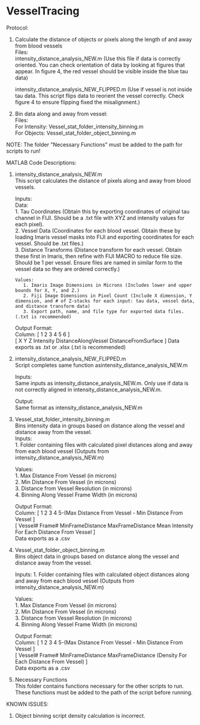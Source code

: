 # VesselTracing
  
Protocol:   
1. Calculate the distance of objects or pixels along the length of and away from blood vessels  
       Files:  
         intensity_distance_analysis_NEW.m (Use this file if data is correctly oriented. You can check orientation of data by looking at figures that appear. In figure 4, the red vessel should be visible inside the blue tau data) 
       
     intensity_distance_analysis_NEW_FLIPPED.m (Use if vessel is not inside tau data. This script flips data to reorient the vessel correctly. Check figure 4 to ensure flipping fixed the misalignment.)  
    
2. Bin data along and away from vessel:  
      Files:  
         For Intensity: Vessel_stat_folder_intensity_binning.m  
         For Objects: Vessel_stat_folder_object_binning.m  
  
NOTE: The folder "Necessary Functions" must be added to the path for scripts to run!  
  
MATLAB Code Descriptions:  
  
1.    intensity_distance_analysis_NEW.m    
      This script calculates the distance of pixels along and away from blood vessels. 
         
      Inputs:  
          Data:  
             1. Tau Coordinates (Obtain this by exporting coordinates of original tau channel in FIJI. Should be a .txt file with XYZ and intensity values for each pixel).  
             2. Vessel Data (Coordinates for each blood vessel. Obtain these by loading Imaris vessel masks into FIJI and exporting coordinates for each vessel. Should be .txt files.)  
             3. Distance Transforms (Distance transform for each vessel. Obtain these first in Imaris, then refine with FIJI MACRO to reduce file size. Should be 1 per vessel. Ensure files are named in similar form to the vessel data so they are ordered correctly.)  
             
          Values:  
             1. Imaris Image Dimensions in Microns (Includes lower and upper bounds for X, Y, and Z.)  
             2. Fiji Image Dimensions in Pixel Count (Include X dimension, Y dimension, and # of Z-stacks for each input: tau data, vessel data, and distance transform data)  
             3. Export path, name, and file type for exported data files. (.txt is recommended)  
               
      Output Format:  
       Column: [  1    2    3         4                  5                      6           ]  
               [  X    Y    Z     Intensity     DistanceAlongVessel    DistanceFromSurface  ]
       Data exports as .txt or .xlsx (.txt is recommended)  
               
2.   intensity_distance_analysis_NEW_FLIPPED.m  
     Script completes same function asintensity_distance_analysis_NEW.m  
        
     Inputs:  
         Same inputs as intensity_distance_analysis_NEW.m. Only use if data is not correctly aligned in intensity_distance_analysis_NEW.m. 
             
     Output:  
         Same format as intensity_distance_analysis_NEW.m  
           
3.   Vessel_stat_folder_intensity_binning.m   
     Bins intensity data in groups based on distance along the vessel and distance away from the vessel.   
     Inputs:   
          1. Folder containing files with calculated pixel distances along and away from each blood vessel (Outputs from intensity_distance_analysis_NEW.m)
              
     Values:   
          1. Max Distance From Vessel (in microns)  
          2. Min Distance From Vessel (in microns)  
          3. Distance from Vessel Resolution (in microns)  
          4. Binning Along Vessel Frame Width (in microns) 
            
     Output Format:   
      Column: [    1        2            3                4                5-(Max Distance From Vessel - Min Distance From Vessel  ]  
              [ Vessel#  Frame#  MinFrameDistance    MaxFrameDistance          Mean Intensity For Each Distance From Vessel        ]  
      Data exports as a .csv
            
4. Vessel_stat_folder_object_binning.m  
      Bins object data in groups based on distance along the vessel and distance away from the vessel. 
      
      Inputs: 
          1. Folder containing files with calculated object distances along and away from each blood vessel (Outputs from intensity_distance_analysis_NEW.m)  
             
     Values:   
          1. Max Distance From Vessel (in microns)  
          2. Min Distance From Vessel (in microns)  
          3. Distance from Vessel Resolution (in microns)   
          4. Binning Along Vessel Frame Width (in microns) 
               
     Output Format:   
      Column: [    1        2            3                4                5-(Max Distance From Vessel - Min Distance From Vessel  ]  
              [ Vessel#  Frame#  MinFrameDistance    MaxFrameDistance           (Density For Each Distance From Vessel)            ]  
      Data exports as a .csv  
   
5. Necessary Functions  
     This folder contains functions necessary for the other scripts to run. These functions must be added to the path of the script before running.   



KNOWN ISSUES: 
1. Object binning script density calculation is incorrect. 
      
